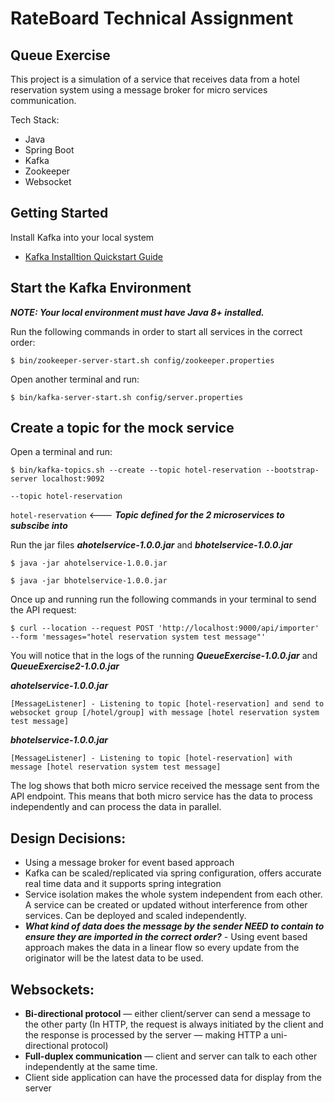 # RateBoard Technical Assignment

## Queue Exercise

This project is a simulation of a service that receives data from a hotel reservation system using a message broker for micro services communication.

Tech Stack:

- Java
- Spring Boot
- Kafka
- Zookeeper
- Websocket

## Getting Started

Install Kafka into your local system

- [Kafka Installtion Quickstart Guide](https://kafka.apache.org/quickstart)

## Start the Kafka Environment

_**NOTE: Your local environment must have Java 8+ installed.**_

Run the following commands in order to start all services in the correct order:

```Terminal
$ bin/zookeeper-server-start.sh config/zookeeper.properties
```

Open another terminal and run:

```Terminal
$ bin/kafka-server-start.sh config/server.properties
```

## Create a topic for the mock service

Open a terminal and run:

```Terminal
$ bin/kafka-topics.sh --create --topic hotel-reservation --bootstrap-server localhost:9092
```

```Terminal
--topic hotel-reservation
```

`hotel-reservation` <--- _**Topic defined for the 2 microservices to subscibe into**_

Run the jar files _**ahotelservice-1.0.0.jar**_ and _**bhotelservice-1.0.0.jar**_

```Terminal
$ java -jar ahotelservice-1.0.0.jar
```

```Terminal
$ java -jar bhotelservice-1.0.0.jar
```

Once up and running run the following commands in your terminal to send the API request:

```Terminal
$ curl --location --request POST 'http://localhost:9000/api/importer' --form 'messages="hotel reservation system test message"'
```

You will notice that in the logs of the running _**QueueExercise-1.0.0.jar**_ and _**QueueExercise2-1.0.0.jar**_

_**ahotelservice-1.0.0.jar**_

```Terminal
[MessageListener] - Listening to topic [hotel-reservation] and send to websocket group [/hotel/group] with message [hotel reservation system test message]
```

_**bhotelservice-1.0.0.jar**_

```Terminal
[MessageListener] - Listening to topic [hotel-reservation] with message [hotel reservation system test message]
```

The log shows that both micro service received the message sent from the API endpoint. This means that both micro service has the data to process independently and can process the data in parallel.

## Design Decisions:

- Using a message broker for event based approach
- Kafka can be scaled/replicated via spring configuration, offers accurate real time data and it supports spring integration
- Service isolation makes the whole system independent from each other. A service can be created or updated without interference from other services. Can be deployed and scaled independently.
- _**What kind of data does the message by the sender NEED to contain to ensure
  they are imported in the correct order?**_ - Using event based approach makes the data in a linear flow so every update from the originator will be the latest data to be used.

## Websockets:

- **Bi-directional protocol** — either client/server can send a message to the other party (In HTTP, the request is always initiated by the client and the response is processed by the server — making HTTP a uni-directional protocol)
- **Full-duplex communication** — client and server can talk to each other independently at the same time.
- Client side application can have the processed data for display from the server
